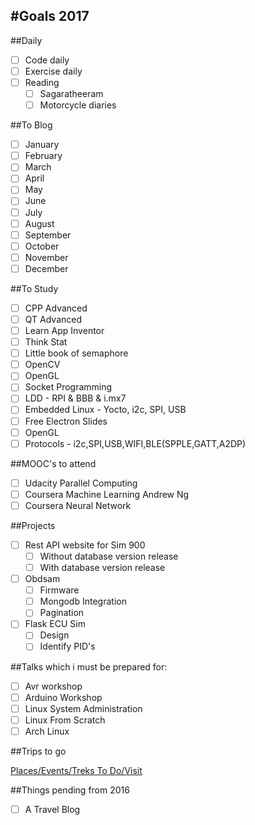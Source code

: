 #Goals 2017
----

##Daily

- [ ] Code daily
- [ ] Exercise daily
- [ ] Reading
	- [ ] Sagaratheeram
	- [ ] Motorcycle diaries
	
##To Blog

- [ ] January
- [ ] February
- [ ] March 
- [ ] April
- [ ] May 
- [ ] June
- [ ] July
- [ ] August
- [ ] September 
- [ ] October
- [ ] November 
- [ ] December

##To Study

- [ ] CPP Advanced
- [ ] QT Advanced
- [ ] Learn App Inventor
- [ ] Think Stat 
- [ ] Little book of semaphore
- [ ] OpenCV
- [ ] OpenGL
- [ ] Socket Programming
- [ ] LDD - RPI & BBB & i.mx7
- [ ] Embedded Linux - Yocto, i2c, SPI, USB
- [ ] Free Electron Slides
- [ ] OpenGL
- [ ] Protocols - i2c,SPI,USB,WIFI,BLE(SPPLE,GATT,A2DP)

##MOOC's to attend

- [ ] Udacity Parallel Computing
- [ ] Coursera Machine Learning Andrew Ng
- [ ] Coursera Neural Network

##Projects

- [ ] Rest API website for Sim 900
	- [ ] Without database version release
	- [ ] With database version release
- [ ] Obdsam
	- [ ] Firmware
	- [ ] Mongodb Integration
	- [ ] Pagination
- [ ] Flask ECU Sim
	- [ ] Design
	- [ ] Identify PID's

##Talks which i must be prepared for:

- [ ] Avr workshop
- [ ] Arduino Workshop
- [ ] Linux System Administration
- [ ] Linux From Scratch
- [ ] Arch Linux

##Trips to go

[Places/Events/Treks To Do/Visit](https://github.com/ganeshredcobra/personal-goals/blob/master/Travel/ToVisit.md)

##Things pending from 2016

- [ ] A Travel Blog
